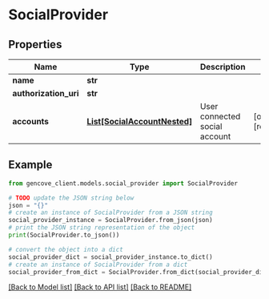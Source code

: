 # SocialProvider


## Properties

Name | Type | Description | Notes
------------ | ------------- | ------------- | -------------
**name** | **str** |  |
**authorization_uri** | **str** |  |
**accounts** | [**List[SocialAccountNested]**](SocialAccountNested.md) | User connected social account | [optional] [readonly]

## Example

```python
from gencove_client.models.social_provider import SocialProvider

# TODO update the JSON string below
json = "{}"
# create an instance of SocialProvider from a JSON string
social_provider_instance = SocialProvider.from_json(json)
# print the JSON string representation of the object
print(SocialProvider.to_json())

# convert the object into a dict
social_provider_dict = social_provider_instance.to_dict()
# create an instance of SocialProvider from a dict
social_provider_from_dict = SocialProvider.from_dict(social_provider_dict)
```
[[Back to Model list]](../README.md#documentation-for-models) [[Back to API list]](../README.md#documentation-for-api-endpoints) [[Back to README]](../README.md)
